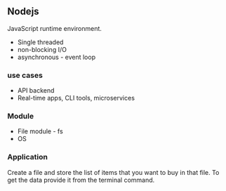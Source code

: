 ## Nodejs

JavaScript runtime environment.

- Single threaded
- non-blocking I/O
- asynchronous - event loop

### use cases
- API backend
- Real-time apps, CLI tools, microservices

### Module
- File module - fs
- OS


### Application
Create a file and store the list of items that you want to buy in that file.
To get the data provide it from the terminal command.